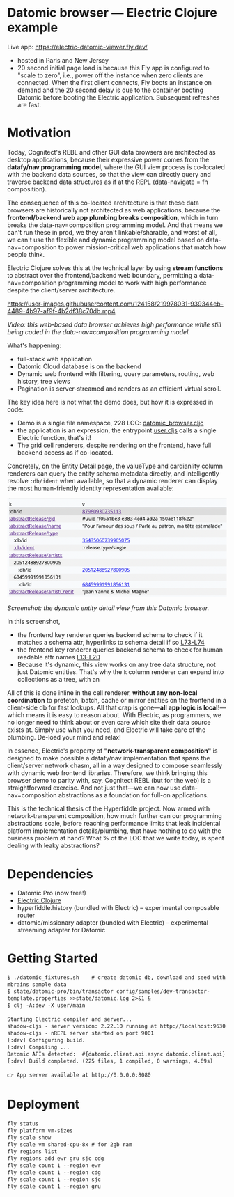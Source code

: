 # Datomic browser — Electric Clojure example

Live app: https://electric-datomic-viewer.fly.dev/
* hosted in Paris and New Jersey
* 20 second initial page load is because this Fly app is configured to "scale to zero", i.e., power off the instance when zero clients are connected. When the first client connects, Fly boots an instance on demand and the 20 second delay is due to the container booting Datomic before booting the Electric application. Subsequent refreshes are fast.

# Motivation

Today, Cognitect's REBL and other GUI data browsers are architected as desktop applications, because their expressive power comes from the **datafy/nav programming model**, where the GUI view process is co-located with the backend data sources, so that the view can directly query and traverse backend data structures as if at the REPL (data-navigate = fn composition). 

The consequence of this co-located architecture is that these data browsers are historically not architected as web applications, because the **frontend/backend web app plumbing breaks composition**, which in turn breaks the data-nav=composition programming model. And that means we can't run these in prod, we they aren't linkable/sharable, and worst of all, we can't use the flexible and dynamic programming model based on data-nav=composition to power mission-critical web applications that match how people think.

Electric Clojure solves this at the technical layer by using **stream functions** to abstract over the frontend/backend web boundary, permitting a data-nav=composition programming model to work with high performance despite the client/server architecture.

https://user-images.githubusercontent.com/124158/219978031-939344eb-4489-4b97-af9f-4b2df38c70db.mp4

*Video: this web-based data browser achieves high performance while still being coded in the data-nav=composition programming model.*

What's happening:

* full-stack web application
* Datomic Cloud database is on the backend
* Dynamic web frontend with filtering, query parameters, routing, web history, tree views
* Pagination is server-streamed and renders as an efficient virtual scroll.

The key idea here is not what the demo does, but how it is expressed in code:

* Demo is a single file namespace, 228 LOC: [datomic_browser.cljc](https://github.com/hyperfiddle/electric-datomic-browser/blob/main/src/app/datomic_browser.cljc)
* the application is an expression, the entrypoint [user.cljs](https://github.com/hyperfiddle/electric-datomic-browser/blob/7617d72a34a68223459e2691299bd46283cd334d/src/user.cljs#L9) calls a single Electric function, that's it!
* The grid cell renderers, despite rendering on the frontend, have full backend access as if co-located. 

Concretely, on the Entity Detail page, the valueType and cardianlity column renderers can query the entity schema metadata directly, and intelligently resolve `:db/ident` when available, so that a dynamic renderer can display the most human-friendly identity representation available:

![](docs/20230409-datomic-browser-format-entity-dynamic.png)

*Screenshot: the dynamic entity detail view from this Datomic browser.*

In this screenshot,
* the frontend key renderer queries backend schema to check if it matches a schema attr, hyperlinks to schema detail if so [L73-L74](https://github.com/hyperfiddle/electric-datomic-browser/blob/7617d72a34a68223459e2691299bd46283cd334d/src/app/datomic_browser.cljc#L73-L74)
* the frontend key renderer queries backend schema to check for human readable attr names [L13-L20](https://github.com/hyperfiddle/electric/blob/a1907db5b77931f777205b0fb6b15722154435d8/src/contrib/datomic_contrib.clj#L13-L20)
* Because it's dynamic, this view works on any tree data structure, not just Datomic entities. That's why the `k` column renderer can expand into collections as a tree, with an 

All of this is done inline in the cell renderer, **without any non-local coordination** to prefetch, batch, cache or mirror entities on the frontend in a client-side db for fast lookups. All that crap is gone—**all app logic is local!**—which means it is easy to reason about. With Electric, as programmers, we no longer need to think about or even care which site their data source exists at. Simply use what you need, and Electric will take care of the plumbing. De-load your mind and relax!

In essence, Electric's property of **"network-transparent composition"** is designed to make possible a datafy/nav implementation that spans the client/server network chasm, all in a way designed to compose seamlessly with dynamic web frontend libraries. Therefore, we think bringing this browser demo to parity with, say, Cognitect REBL (but for the web) is a straightforward exercise. And not just that—we can now use data-nav=composition abstractions as a foundation for full-on applications.

This is the technical thesis of the Hyperfiddle project. Now armed with network-transparent composition, how much further can our programming abstractions scale, before reaching performance limits that leak incidental platform implementation details/plumbing, that have nothing to do with the business problem at hand? What % of the LOC that we write today, is spent dealing with leaky abstractions?

# Dependencies

* Datomic Pro (now free!)
* [Electric Clojure](https://github.com/hyperfiddle/electric)
* hyperfiddle.history (bundled with Electric) – experimental composable router
* datomic/missionary adapter (bundled with Electric) – experimental streaming adapter for Datomic

# Getting Started

```
$ ./datomic_fixtures.sh    # create datomic db, download and seed with mbrains sample data
$ state/datomic-pro/bin/transactor config/samples/dev-transactor-template.properties >>state/datomic.log 2>&1 &
$ clj -A:dev -X user/main

Starting Electric compiler and server...
shadow-cljs - server version: 2.22.10 running at http://localhost:9630
shadow-cljs - nREPL server started on port 9001
[:dev] Configuring build.
[:dev] Compiling ...
Datomic APIs detected:  #{datomic.client.api.async datomic.client.api}
[:dev] Build completed. (225 files, 1 compiled, 0 warnings, 4.69s)

👉 App server available at http://0.0.0.0:8080
```

# Deployment

```
fly status
fly platform vm-sizes
fly scale show
fly scale vm shared-cpu-8x # for 2gb ram
fly regions list
fly regions add ewr gru sjc cdg
fly scale count 1 --region ewr
fly scale count 1 --region cdg
fly scale count 1 --region sjc
fly scale count 1 --region gru
```
